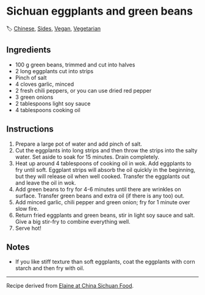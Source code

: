 # Sichuan eggplants and green beans

🏷  [Chinese](../cuisines/chinese.md), [Sides](../collections/sides.md), [Vegan](../collections/vegan.md), [Vegetarian](../collections/vegetarian.md)

## Ingredients

- 100 g green beans, trimmed and cut into halves
- 2 long eggplants cut into strips
- Pinch of salt
- 4 cloves garlic, minced
- 2 fresh chili peppers, or you can use dried red pepper
- 3 green onions
- 2 tablespoons light soy sauce
- 4 tablespoons cooking oil

## Instructions

1. Prepare a large pot of water and add pinch of salt.
2. Cut the eggplants into long strips and then throw the strips into the salty water. Set aside to soak for 15 minutes. Drain completely.
3. Heat up around 4 tablespoons of cooking oil in wok. Add eggplants to fry until soft. Eggplant strips will absorb the oil quickly in the beginning, but they will release oil when well cooked. Transfer the eggplants out and leave the oil in wok.
4. Add green beans to fry for 4-6 minutes until there are wrinkles on surface. Transfer green beans and extra oil (if there is any too) out.
5. Add minced garlic, chili pepper and green onion; fry for 1 minute over slow fire.
6. Return fried eggplants and green beans, stir in light soy sauce and salt. Give a big stir-fry to combine everything well.
7. Serve hot!

## Notes

- If you like stiff texture than soft eggplants, coat the eggplants with corn starch and then fry with oil.

---

Recipe derived from [Elaine at China Sichuan Food](https://www.chinasichuanfood.com/eggplants-and-green-beans/).
